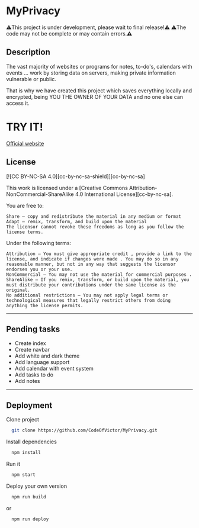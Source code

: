# MyPrivacy

⚠️This project is under development, please wait to final release!⚠️
⚠️The code may not be complete or may contain errors.⚠️


## Description
The vast majority of websites or programs for notes, to-do's, calendars with events ... work by storing data on servers, making private information vulnerable or public.


That is why we have created this project which saves everything locally and encrypted, being YOU THE OWNER OF YOUR DATA and no one else can access it.

# TRY IT!
[Official website ](https://codeofvictor.github.io/MyPrivacy/)

## License
[![CC BY-NC-SA 4.0][cc-by-nc-sa-shield]][cc-by-nc-sa]

This work is licensed under a [Creative Commons Attribution-NonCommercial-ShareAlike 4.0 International License][cc-by-nc-sa].


 You are free to:

    Share — copy and redistribute the material in any medium or format
    Adapt — remix, transform, and build upon the material
    The licensor cannot revoke these freedoms as long as you follow the license terms.

Under the following terms:

    Attribution — You must give appropriate credit , provide a link to the license, and indicate if changes were made . You may do so in any reasonable manner, but not in any way that suggests the licensor endorses you or your use.
    NonCommercial — You may not use the material for commercial purposes .
    ShareAlike — If you remix, transform, or build upon the material, you must distribute your contributions under the same license as the original.
    No additional restrictions — You may not apply legal terms or technological measures that legally restrict others from doing anything the license permits.



---

## Pending tasks

- Create index
- Create navbar
- Add white and dark theme
- Add language support
- Add calendar with event system
- Add tasks to do
- Add notes

---

## Deployment

Clone project

```bash
  git clone https://github.com/CodeOfVictor/MyPrivacy.git
```

Install dependencies
```bash
  npm install
```

Run it
```bash
  npm start
```

Deploy your own version
```bash
  npm run build
```
or
```bash
  npm run deploy
```


